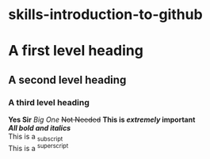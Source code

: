 # skills-introduction-to-github
# A first level heading
## A second level heading
### A third level heading
**Yes Sir**
_Big One_
~~Not Needed~~
**This is _extremely_ important**\
***All bold and italics***\
This is a <sub>subscript</sub>\
This is a <sup>superscript</sup>

